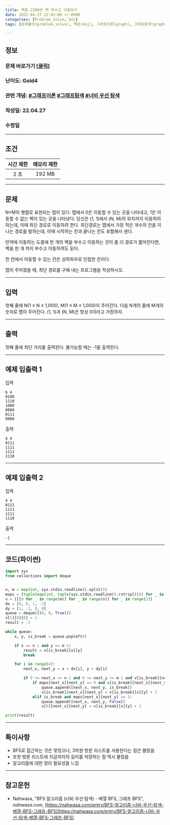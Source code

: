 ```yaml
---
title: 백준 2206번 벽 부수고 이동하기
date: 2022-04-27 22:02:00 +/-0900
categories: [Problem_Solve, boj]
tags: [문제풀이(problem_solve), 백준(boj), 그래프이론(graph), 그래프탐색(graph_search), 너비우선탐색(breadth_first_search)]

---
```

## 정보
### 문제 바로가기 [[클릭](https://www.acmicpc.net/problem/2206)]
### 난이도: Gold4
### 관련 개념: [#그래프이론](https://www.acmicpc.net/problemset?sort=ac_desc&algo=7) [#그래프탐색](https://www.acmicpc.net/problemset?sort=ac_desc&algo=11) [#너비 우선 탐색](https://www.acmicpc.net/problemset?sort=ac_desc&algo=126)
### 작성일: 22.04.27
### 수정일

---
## 조건

시간 제한|메모리 제한
:---:|:---:
2 초|192 MB

---
## 문제
N×M의 행렬로 표현되는 맵이 있다. 맵에서 0은 이동할 수 있는 곳을 나타내고, 1은 이동할 수 없는 벽이 있는 곳을 나타낸다. 당신은 (1, 1)에서 (N, M)의 위치까지 이동하려 하는데, 이때 최단 경로로 이동하려 한다. 최단경로는 맵에서 가장 적은 개수의 칸을 지나는 경로를 말하는데, 이때 시작하는 칸과 끝나는 칸도 포함해서 센다.

만약에 이동하는 도중에 한 개의 벽을 부수고 이동하는 것이 좀 더 경로가 짧아진다면, 벽을 한 개 까지 부수고 이동하여도 된다.

한 칸에서 이동할 수 있는 칸은 상하좌우로 인접한 칸이다.

맵이 주어졌을 때, 최단 경로를 구해 내는 프로그램을 작성하시오.

---
## 입력
첫째 줄에 N(1 ≤ N ≤ 1,000), M(1 ≤ M ≤ 1,000)이 주어진다. 다음 N개의 줄에 M개의 숫자로 맵이 주어진다. (1, 1)과 (N, M)은 항상 0이라고 가정하자.

---
## 출력
첫째 줄에 최단 거리를 출력한다. 불가능할 때는 -1을 출력한다.

---
## 예제 입출력 1
입력
```
6 4
0100
1110
1000
0000
0111
0000
```

출력
```
4 4
0111
1111
1111
1110
```

---
## 예제 입출력 2
입력
```
4 4
0111
1111
1111
1110
```

출력
```
-1
```

---
## 코드(파이썬)
```python
import sys
from collections import deque


n, m = map(int, sys.stdin.readline().split())
maps = [tuple(map(int, tuple(sys.stdin.readline().rstrip()))) for _ in range(n)]
v = [[[0 for _ in range(m)] for _ in range(n)] for _ in range(2)]
dx = [0, 0, 1, -1]
dy = [1, -1, 0, 0]
queue = deque([(0, 0, True)])
v[1][0][0] = 1
result = -1

while queue:
    x, y, is_break = queue.popleft()

    if x == n-1 and y == m-1:
        result = v[is_break][x][y]
        break

    for i in range(4):
        next_x, next_y = x + dx[i], y + dy[i]

        if 0 <= next_x <= n-1 and 0 <= next_y <= m-1 and v[is_break][next_x][next_y] == 0:
            if maps[next_x][next_y] == 0 and v[is_break][next_x][next_y] == 0:
                queue.append([next_x, next_y, is_break])
                v[is_break][next_x][next_y] = v[is_break][x][y] + 1
            elif is_break and maps[next_x][next_y] == 1:
                queue.append([next_x, next_y, False])
                v[0][next_x][next_y] = v[is_break][x][y] + 1

print(result)

```

---
## 특이사항
- BFS로 접근하는 것은 맞았으나, 3차원 방문 리스트를 사용한다는 점은 몰랐음
- 또한 방문 리스트에 지금까지의 길이를 저장하는 점 역시 몰랐음
- 알고리즘에 대한 정리 필요성을 느낌

---
## 참고문헌
- Nahwasa, "BFS 알고리즘 (너비 우선 탐색) - 배열 BFS, 그래프 BFS", *nahwasa.com*, [https://nahwasa.com/entry/BFS-알고리즘-너비-우선-탐색-배열-BFS-그래프-BFS](https://nahwasa.com/entry/BFS-알고리즘-너비-우선-탐색-배열-BFS-그래프-BFS)
 